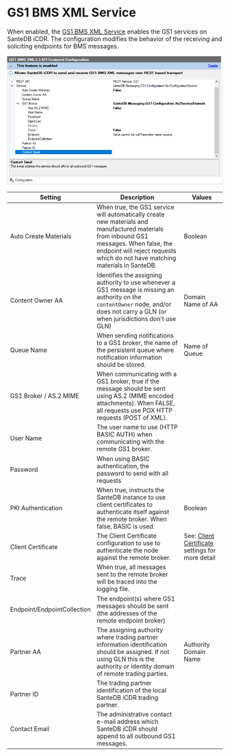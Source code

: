 # GS1 BMS XML Service

When enabled, the [GS1 BMS XML Service](../../../../extending-santedb/service-apis/gs1-bms-xml.md) enables the GS1 services on SanteDB iCDR. The configuration modifies the behavior of the receiving and soliciting endpoints for BMS messages.



![](<../../../../../.gitbook/assets/image (429) (1) (1).png>)

| Setting                     | Description                                                                                                                                                                                                             | Values                                                                                 |
| --------------------------- | ----------------------------------------------------------------------------------------------------------------------------------------------------------------------------------------------------------------------- | -------------------------------------------------------------------------------------- |
| Auto Create Materials       | When true, the GS1 service will automatically create new materials and manufactured materials from inbound GS1 messages. When false, the endpoint will reject requests which do not have matching materials in SanteDB. | Boolean                                                                                |
| Content Owner AA            | Identifies the assigning authority to use whenever a GS1 message is missing an authority on the `contentOwner` node, and/or does not carry a GLN (or when jurisdictions don't use GLN)                                  | Domain Name of AA                                                                      |
| Queue Name                  | When sending notifications to a GS1 broker, the name of the persistent queue where notification information should be stored.                                                                                           | Name of Queue                                                                          |
| GS1 Broker / AS.2 MIME      | When communicating with a GS1 broker, true if the message should be sent using AS.2 (MIME encoded attachments). When FALSE, all requests use POX HTTP requests (POST of XML).                                           |                                                                                        |
| User Name                   | The user name to use (HTTP BASIC AUTH) when communicating with the remote GS1 broker.                                                                                                                                   |                                                                                        |
| Password                    | When using BASIC authentication, the password to send with all requests                                                                                                                                                 |                                                                                        |
| PKI Authentication          | When true, instructs the SanteDB instance to use client certificates to authenticate itself against the remote broker. When false, BASIC is used.                                                                       | Boolean                                                                                |
| Client Certificate          | The Client Certificate configuration to use to authenticate the node against the remote broker.                                                                                                                         | See: [Client Certificate](../messaging-settings.md#endpoints) settings for more detail |
| Trace                       | When true, all messages sent to the remote broker will be traced into the logging file.                                                                                                                                 |                                                                                        |
| Endpoint/EndpointCollection | The endpoint(s) where GS1 messages should be sent (the addresses of the remote endpoint broker)                                                                                                                         |                                                                                        |
| Partner AA                  | The assigning authority where trading partner information identification should be assigned. If not using GLN this is the authority or identity domain of remote trading parties.                                       | Authority Domain Name                                                                  |
| Partner ID                  | The trading partner identification of the local SanteDB iCDR trading partner.                                                                                                                                           |                                                                                        |
| Contact Email               | The administrative contact e-mail address which SanteDB iCDR should append to all outbound GS1 messages.                                                                                                                |                                                                                        |

